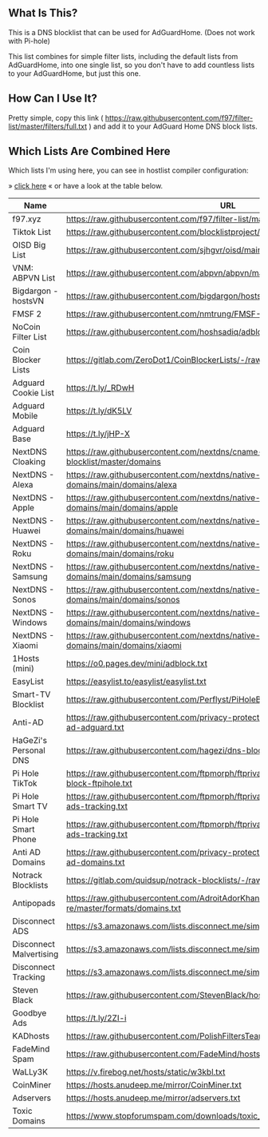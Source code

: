 ## What Is This?

This is a DNS blocklist that can be used for AdGuardHome. (Does not work with Pi-hole)

This list combines for simple filter lists, including the default lists from
AdGuardHome, into one single list, so you don't have to add countless lists to your
AdGuardHome, but just this one.

## How Can I Use It?

Pretty simple, copy this link
( <https://raw.githubusercontent.com/f97/filter-list/master/filters/full.txt> ) and
add it to your AdGuard Home DNS block lists.

## Which Lists Are Combined Here

Which lists I'm using here, you can see in hostlist compiler configuration:

» [click here](hostlist-compiler-config.json) « or have a look at the table below.

| Name                    | URL                                                                                                     |
| ----------------------- | ------------------------------------------------------------------------------------------------------- |
| f97.xyz                 | <https://raw.githubusercontent.com/f97/filter-list/master/f97.txt>                                      |
| Tiktok List             | <https://raw.githubusercontent.com/blocklistproject/Lists/master/tiktok.txt>                            |
| OISD Big List           | <https://raw.githubusercontent.com/sjhgvr/oisd/main/oisd_big.txt>                                       |
| VNM: ABPVN List         | <https://raw.githubusercontent.com/abpvn/abpvn/master/filter/abpvn.txt>                                 |
| Bigdargon - hostsVN     | <https://raw.githubusercontent.com/bigdargon/hostsVN/master/hosts>                                      |
| FMSF 2                  | <https://raw.githubusercontent.com/nmtrung/FMSF-2.0/master/fmsf_2.0.txt>                                |
| NoCoin Filter List      | <https://raw.githubusercontent.com/hoshsadiq/adblock-nocoin-list/master/hosts.txt>                      |
| Coin Blocker Lists      | <https://gitlab.com/ZeroDot1/CoinBlockerLists/-/raw/master/list.txt>                                    |
| Adguard Cookie List     | <https://t.ly/_RDwH>                                                                                    |
| Adguard Mobile          | <https://t.ly/dK5LV>                                                                                    |
| Adguard Base            | <https://t.ly/jHP-X>                                                                                    |
| NextDNS   Cloaking      | <https://raw.githubusercontent.com/nextdns/cname-cloaking-blocklist/master/domains>                     |
| NextDNS - Alexa         | <https://raw.githubusercontent.com/nextdns/native-tracking-domains/main/domains/alexa>                  |
| NextDNS - Apple         | <https://raw.githubusercontent.com/nextdns/native-tracking-domains/main/domains/apple>                  |
| NextDNS - Huawei        | <https://raw.githubusercontent.com/nextdns/native-tracking-domains/main/domains/huawei>                 |
| NextDNS - Roku          | <https://raw.githubusercontent.com/nextdns/native-tracking-domains/main/domains/roku>                   |
| NextDNS - Samsung       | <https://raw.githubusercontent.com/nextdns/native-tracking-domains/main/domains/samsung>                |
| NextDNS - Sonos         | <https://raw.githubusercontent.com/nextdns/native-tracking-domains/main/domains/sonos>                  |
| NextDNS - Windows       | <https://raw.githubusercontent.com/nextdns/native-tracking-domains/main/domains/windows>                |
| NextDNS - Xiaomi        | <https://raw.githubusercontent.com/nextdns/native-tracking-domains/main/domains/xiaomi>                 |
| 1Hosts (mini)           | <https://o0.pages.dev/mini/adblock.txt>                                                                 |
| EasyList                | <https://easylist.to/easylist/easylist.txt>                                                             |
| Smart-TV Blocklist      | <https://raw.githubusercontent.com/Perflyst/PiHoleBlocklist/master/SmartTV-AGH.txt>                     |
| Anti-AD                 | <https://raw.githubusercontent.com/privacy-protection-tools/anti-AD/master/anti-ad-adguard.txt>         |
| HaGeZi's Personal DNS   | <https://raw.githubusercontent.com/hagezi/dns-blocklists/main/adblock/personal.txt>                     |
| Pi Hole TikTok          | <https://raw.githubusercontent.com/ftpmorph/ftprivacy/master/blocklists/tiktok-full-block-ftpihole.txt> |
| Pi Hole Smart TV        | <https://raw.githubusercontent.com/ftpmorph/ftprivacy/master/blocklists/smart-tv-ads-tracking.txt>      |
| Pi Hole Smart Phone     | <https://raw.githubusercontent.com/ftpmorph/ftprivacy/master/blocklists/smartphone-ads-tracking.txt>    |
| Anti AD Domains         | <https://raw.githubusercontent.com/privacy-protection-tools/anti-AD/master/anti-ad-domains.txt>         |
| Notrack Blocklists      | <https://gitlab.com/quidsup/notrack-blocklists/-/raw/master/trackers.list>                              |
| Antipopads              | <https://raw.githubusercontent.com/AdroitAdorKhan/antipopads-re/master/formats/domains.txt>             |
| Disconnect ADS          | <https://s3.amazonaws.com/lists.disconnect.me/simple_ad>.                                               |
| Disconnect Malvertising | <https://s3.amazonaws.com/lists.disconnect.me/simple_malvertising.txt>                                  |
| Disconnect Tracking     | <https://s3.amazonaws.com/lists.disconnect.me/simple_tracking.txt>                                      |
| Steven Black            | <https://raw.githubusercontent.com/StevenBlack/hosts/master/hosts>                                      |
| Goodbye Ads             | <https://t.ly/2ZI-i>                                                                                    |
| KADhosts                | <https://raw.githubusercontent.com/PolishFiltersTeam/KADhosts/master/KADhosts.txt>                      |
| FadeMind Spam           | <https://raw.githubusercontent.com/FadeMind/hosts.extras/master/add.Spam/hosts>                         |
| WaLLy3K                 | <https://v.firebog.net/hosts/static/w3kbl.txt>                                                          |
| CoinMiner               | <https://hosts.anudeep.me/mirror/CoinMiner.txt>                                                         |
| Adservers               | <https://hosts.anudeep.me/mirror/adservers.txt>                                                         |
| Toxic Domains           | <https://www.stopforumspam.com/downloads/toxic_domains_whole.txt>                                       |

